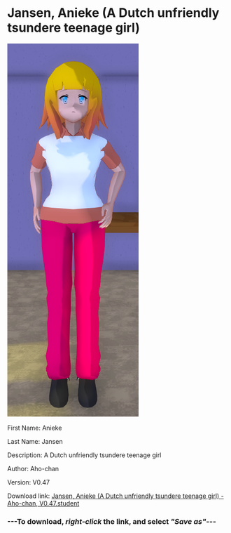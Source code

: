 # Jansen, Anieke (A Dutch unfriendly tsundere teenage girl)

<img src = "https://raw.githubusercontent.com/Arbiter1223/Daigaku-Gurashi-Custom-Students/master/Students/Files/Jansen%2C%20Anieke%20(A%20Dutch%20unfriendly%20tsundere%20teenage%20girl).png">

First Name: Anieke

Last Name: Jansen

Description: A Dutch unfriendly tsundere teenage girl

Author: Aho-chan

Version: V0.47

Download link: <a href="https://raw.githubusercontent.com/Arbiter1223/Daigaku-Gurashi-Custom-Students/master/Students/Files/Jansen%2C%20Anieke%20(A%20Dutch%20unfriendly%20tsundere%20teenage%20girl)%20-%20Aho-chan%2C%20V0.47.student">Jansen, Anieke (A Dutch unfriendly tsundere teenage girl) - Aho-chan, V0.47.student</a>

### ---**To download, _right-click_ the link, and select _"Save as"_**---
